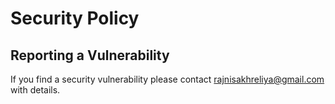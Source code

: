 <h1>Security Policy</h1>
<h2>Reporting a Vulnerability</h2>

If you find a security vulnerability please contact rajnisakhreliya@gmail.com with details.
